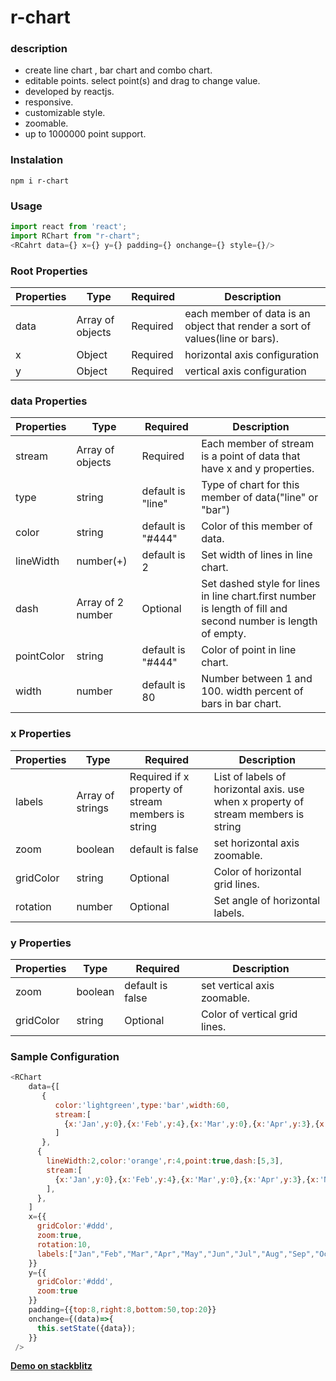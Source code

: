 # r-chart


### description
* create line chart , bar chart and combo chart.
* editable points. select point(s) and drag to change value.  
* developed by reactjs.
* responsive.
* customizable style.
* zoomable.
* up to 1000000 point support.
### Instalation
```npm i r-chart```

### Usage

``` javascript
import react from 'react';
import RChart from "r-chart";
<RCahrt data={} x={} y={} padding={} onchange={} style={}/>
```

### Root Properties
Properties | Type | Required | Description
---------- | ---- | -------- | -----------
data | Array of objects | Required | each member of data is an object that render a sort of values(line or bars).</td>
x | Object | Required | horizontal axis configuration
y | Object | Required | vertical axis configuration


### data Properties
Properties | Type | Required | Description
---------- | ---- | -------- | -----------
stream | Array of objects | Required | Each member of stream is a point of data that have x and y properties.
type | string | default is "line" | Type of chart for this member of data("line" or "bar")
color | string | default is "#444" | Color of this member of data.
lineWidth | number(+) | default is 2 | Set width of lines in line chart.
dash | Array of 2 number | Optional | Set dashed style for lines in line chart.first number is length of fill and second number is length of empty.
pointColor | string | default is "#444" | Color of point in line chart.
width | number | default is 80 | Number between 1 and 100. width percent of bars in bar chart.
### **x** Properties
Properties | Type | Required | Description
---------- | ---- | -------- | -----------
labels | Array of strings | Required if x property of stream members is string | List of labels of horizontal axis. use when x property of stream members is string
zoom | boolean | default is false | set horizontal axis zoomable.
gridColor | string | Optional | Color of horizontal grid lines.
rotation | number | Optional | Set angle of horizontal labels.
### y Properties
Properties | Type | Required | Description
---------- | ---- | -------- | -----------
zoom | boolean | default is false | set vertical axis zoomable.
gridColor | string | Optional | Color of vertical grid lines.

### Sample Configuration

```javascript
<RChart
    data={[
       {
          color:'lightgreen',type:'bar',width:60,
          stream:[
            {x:'Jan',y:0},{x:'Feb',y:4},{x:'Mar',y:0},{x:'Apr',y:3},{x:'May',y:5}
          ]
       },
      {
        lineWidth:2,color:'orange',r:4,point:true,dash:[5,3],
        stream:[
          {x:'Jan',y:0},{x:'Feb',y:4},{x:'Mar',y:0},{x:'Apr',y:3},{x:'May',y:20}
        ],
      },
    ]
    x={{
      gridColor:'#ddd',
      zoom:true,
      rotation:10,
      labels:["Jan","Feb","Mar","Apr","May","Jun","Jul","Aug","Sep","Oct","Nov","Dec" ],
    }}
    y={{
      gridColor:'#ddd',
      zoom:true
    }}
    padding={{top:8,right:8,bottom:50,top:20}}
    onchange={(data)=>{
      this.setState({data});
    }}
 />
 ```
[**Demo on stackblitz**](https://stackblitz.com/edit/r-chart-qfx76m?embed=1&file=index.js)
